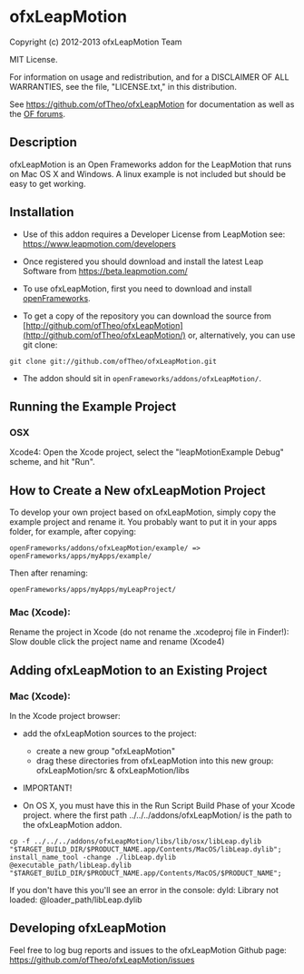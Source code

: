 ofxLeapMotion
=========

Copyright (c) 2012-2013 ofxLeapMotion Team

MIT License.

For information on usage and redistribution, and for a DISCLAIMER OF ALL
WARRANTIES, see the file, "LICENSE.txt," in this distribution.

See https://github.com/ofTheo/ofxLeapMotion for documentation as well as the [OF forums](http://forum.openframeworks.cc/index.php).

Description
-----------

ofxLeapMotion is an Open Frameworks addon for the LeapMotion that runs on Mac OS X and Windows. 
A linux example is not included but should be easy to get working. 

Installation
------------

* Use of this addon requires a Developer License from LeapMotion see: https://www.leapmotion.com/developers

* Once registered you should download and install the latest Leap Software from https://beta.leapmotion.com/ 

* To use ofxLeapMotion, first you need to download and install [openFrameworks](https://github.com/openframeworks/openFrameworks).

* To get a copy of the repository you can download the source from [http://github.com/ofTheo/ofxLeapMotion](http://github.com/ofTheo/ofxLeapMotion/) or, alternatively, you can use git clone:

`git clone git://github.com/ofTheo/ofxLeapMotion.git`

* The addon should sit in `openFrameworks/addons/ofxLeapMotion/`.


Running the Example Project
---------------------------

### OSX

Xcode4: Open the Xcode project, select the "leapMotionExample Debug" scheme, and hit "Run".


How to Create a New ofxLeapMotion Project
-------------------------------------

To develop your own project based on ofxLeapMotion, simply copy the example project and rename it. You probably want to put it in your apps folder, for example, after copying:

`openFrameworks/addons/ofxLeapMotion/example/ => openFrameworks/apps/myApps/example/`

Then after renaming:

`openFrameworks/apps/myApps/myLeapProject/`

### Mac (Xcode):

Rename the project in Xcode (do not rename the .xcodeproj file in Finder!): Slow double click the project name and rename (Xcode4)


Adding ofxLeapMotion to an Existing Project
---------------------------------------


### Mac (Xcode):

In the Xcode project browser:

* add the ofxLeapMotion sources to the project:
  * create a new group "ofxLeapMotion"
  * drag these directories from ofxLeapMotion into this new group: ofxLeapMotion/src & ofxLeapMotion/libs

* IMPORTANT! 

* On OS X, you must have this in the Run Script Build Phase of your Xcode project. 
where the first path ../../../addons/ofxLeapMotion/ is the path to the ofxLeapMotion addon. 

```
cp -f ../../../addons/ofxLeapMotion/libs/lib/osx/libLeap.dylib "$TARGET_BUILD_DIR/$PRODUCT_NAME.app/Contents/MacOS/libLeap.dylib"; install_name_tool -change ./libLeap.dylib @executable_path/libLeap.dylib "$TARGET_BUILD_DIR/$PRODUCT_NAME.app/Contents/MacOS/$PRODUCT_NAME";
```

   If you don't have this you'll see an error in the console: dyld: Library not loaded: @loader_path/libLeap.dylib



Developing ofxLeapMotion
--------------------

Feel free to log bug reports and issues to the ofxLeapMotion Github page: https://github.com/ofTheo/ofxLeapMotion/issues

